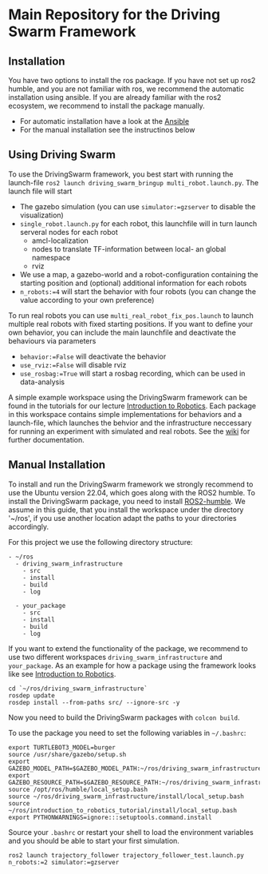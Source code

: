 # Main Repository for the Driving Swarm Framework

## Installation

You have two options to install the ros package. If you have not set up ros2 humble, and you are not familiar with ros, we recommend the automatic installation using ansible. If you are already familiar with the ros2 ecosystem, we recommend to install the package manually.

- For automatic installation have a look at the [Ansible](https://github.com/ovgu-FINken/driving_swarm_ansible)
- For the manual installation see the instructinos below


## Using Driving Swarm

To use the DrivingSwarm framework, you best start with running the launch-file `ros2 launch driving_swarm_bringup multi_robot.launch.py`.
The launch file will start
- The gazebo simulation (you can use `simulator:=gzserver` to disable the visualization)
- `single_robot.launch.py` for each robot, this launchfile will in turn launch serveral nodes for each robot
  - amcl-localization
  - nodes to translate TF-information between local- an global namespace
  - rviz
- We use a map, a gazebo-world and a robot-configuration containing the starting position and (optional) additional information for each robots
- `n_robots:=4` will start the behavior with four robots (you can change the value according to your own preference)

To run real robots you can use `multi_real_robot_fix_pos.launch` to launch multiple real robots with fixed starting positions.
If you want to define your own behavior, you can include the main launchfile and deactivate the behaviours via parameters
- `behavior:=False` will deactivate the behavior
- `use_rviz:=False` will disable rviz
- `use_rosbag:=True` will start a rosbag recording, which can be used in data-analysis

A simple example workspace using the DrivingSwarm framework can be found in the tutorials for our lecture [Introduction to Robotics](https://github.com/ovgu-FINken/introduction_to_robotics_tutorial/tree/main/src/reactive_behaviour). Each package in this workspace contains simple implementations for behaviors and a launch-file, which launches the behvior and the infrastructure neccessary for running an experiment with simulated and real robots.
See the [wiki](https://github.com/ovgu-FINken/driving_swarm_infrastructure/wiki) for further documentation.


## Manual Installation

To install and run the DrivingSwarm framework we strongly recommend to use the Ubuntu version 22.04, which goes along with the ROS2 humble.
To install the DrivingSwarm package, you need to install [ROS2-humble](https://docs.ros.org/en/humble/Installation.html).
We assume in this guide, that you install the workspace under the directory '~/ros', if you use another location adapt the paths to your directories accordingly.


For this project we use the following directory structure:
```
- ~/ros
  - driving_swarm_infrastructure
    - src
    - install
    - build
    - log

  - your_package
    - src
    - install
    - build
    - log
```

If you want to extend the functionality of the package, we recommend to use two different workspaces `driving_swarm_infrastructure` and `your_package`. As an example for how a package using the framework looks like see [Introduction to Robotics](https://github.com/ovgu-FINken/introduction_to_robotics_tutorial/).

```
cd `~/ros/driving_swarm_infrastructure`
rosdep update
rosdep install --from-paths src/ --ignore-src -y
```
Now you need to build the DrivingSwarm packages with `colcon build`.

To use the package you need to set the following variables in `~/.bashrc`:
```
export TURTLEBOT3_MODEL=burger
source /usr/share/gazebo/setup.sh
export GAZEBO_MODEL_PATH=$GAZEBO_MODEL_PATH:~/ros/driving_swarm_infrastructure/src/driving_swarm_bringup/models/:/opt/ros/humble/share/turtlebot3_gazebo/models
export GAZEBO_RESOURCE_PATH=$GAZEBO_RESOURCE_PATH:~/ros/driving_swarm_infrastructure/src/driving_swarm_bringup/worlds/:/opt/ros/humble/share/turtlebot3_gazebo/models
source /opt/ros/humble/local_setup.bash
source ~/ros/driving_swarm_infrastructure/install/local_setup.bash
source ~/ros/introduction_to_robotics_tutorial/install/local_setup.bash
export PYTHONWARNINGS=ignore:::setuptools.command.install
```

Source your `.bashrc` or restart your shell to load the environment variables and you should be able to start your first simulation.
```
ros2 launch trajectory_follower trajectory_follower_test.launch.py n_robots:=2 simulator:=gzserver
```
